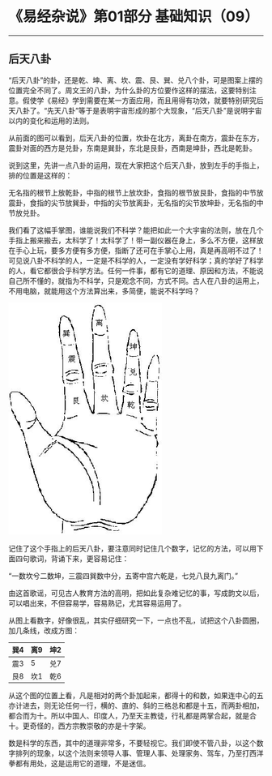 # 《易经杂说》第01部分 基础知识（09）

------

## 后天八卦

“后天八卦”的卦，还是乾、坤、离、坎、震、艮、巽、兑八个卦，可是图案上摆的位置完全不同了。周文王的八卦，为什么卦的方位要作这样的摆法，这要特别注意。假使学《易经》学到需要在某一方面应用，而且用得有功效，就要特别研究后天八卦了。“先天八卦”等于是表明宇宙形成的那个大现象，“后天八卦”是说明宇宙以内的变化和运用的法则。

从前面的图可以看到，后天八卦的位置，坎卦在北方，离卦在南方，震卦在东方，震卦对面的西方是兑卦，东南是巽卦，东北是艮卦，西南是坤卦，西北是乾卦。

说到这里，先讲一点八卦的运用，现在大家把这个后天八卦，放到左手的手指上，排的位置是这样的：

无名指的根节上放乾卦，中指的根节上放坎卦，食指的根节放艮卦，食指的中节放震卦，食指的尖节放巽卦，中指的尖节放离卦，无名指的尖节放坤卦，无名指的中节放兑卦。

我们看了这幅手掌图，谁能说我们不科学？能把如此一个大宇宙的法则，放在几个手指上搬来搬去，太科学了！太科学了！带一副仪器在身上，多么不方便，这样放在手心上玩，要多方便有多方便，指断了还可在手掌心上用，真是再高明不过了！可见说八卦不科学的人，一定是不科学的人，一定没有学好科学；真的学好了科学的人，看它都很合乎科学方法。任何一件事，都有它的道理、原因和方法，不能说自己所不懂的，就指为不科学，只是观念不同，方式不同。古人在八卦的运用上，不用电脑，就能用这个方法算出来，多简便，能说不科学吗？

![掌图](%E5%90%8E%E5%A4%A9%E5%85%AB%E5%8D%A6/hand.jpg)

记住了这个手指上的后天八卦，要注意同时记住几个数字，记忆的方法，可以用下面四句歌词，背诵下来，更容易记住：

“一数坎兮二数坤，三震四巽数中分，五寄中宫六乾是，七兑八艮九离门。”

由这首歌谣，可见古人教育方法的高明，把如此复杂难记忆的事，写成韵文以后，可以唱出来，不但容易学，容易熟记，尤其容易运用了。

从图上看数字，好像很乱，其实仔细研究一下，一点也不乱，试把这个八卦圆圈，加几条线，改成方图：

| 巽4  | 离9  | 坤2  |
| ---- | ---- | ---- |
| 震3  | 5    | 兑7  |
| 艮8  | 坎1  | 乾6  |

从这个图的位置上看，凡是相对的两个卦加起来，都得十的和数，如果连中心的五亦计进去，则无论任何一行，横的、直的、斜的三格总和都是十五，而两卦相加，都合而为十。所以中国人、印度人，乃至天主教徒，行礼都是两掌合起，就是合十。更奇怪的，西方宗教崇敬的亦是十字架。

数是科学的东西，其中的道理非常多，不要轻视它。我们即使不管八卦，以这个数字排列的现象，以这个法则来领导人事、管理人事、处理家务、驾车，乃至打西洋拳都有用处，这是运用它的道理，不是迷信。